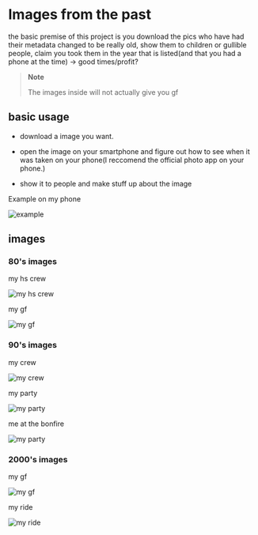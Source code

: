 # Images from the past




the basic premise of this project is you download the pics who have had their metadata changed to be really old, show them to children or gullible people, claim you took them in the year that is listed(and that you had a phone at the time) -> good times/profit? 

> **Note**
> 
> The images inside will not actually give you gf 


## basic usage 

* download a image you want. 

* open the image on your smartphone and figure out how to see when it was taken on your phone(I reccomend the official photo app on your phone.) 

* show it to people and make stuff up about the image 


Example on my phone


![example](./Readme_img/Screenshot_20231126-190845_Gallery.jpg)


## images 


### 80's images 


my hs crew 

![my hs crew](./80's/my-hs-crew.png)

my gf

![my gf](./80's/my-gf.jpg)

### 90's images 

my crew

![my crew](./90's/my-crew.png)

my party

![my party](./90's/my-party.jpg)

me at the bonfire

![my party](./90's/me-at-the-bonfire.jpg)

### 2000's images 

my gf

![my gf](./00's/my-gf.jpg)

my ride

![my ride](./00's/my-ride.jpg)
